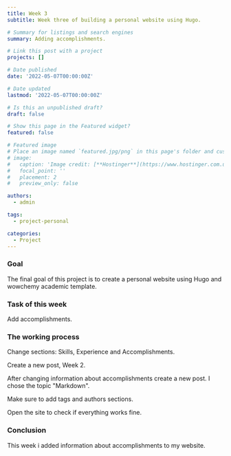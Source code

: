 ```yaml
---
title: Week 3
subtitle: Week three of building a personal website using Hugo.

# Summary for listings and search engines
summary: Adding accomplishments.

# Link this post with a project
projects: []

# Date published
date: '2022-05-07T00:00:00Z'

# Date updated
lastmod: '2022-05-07T00:00:00Z'

# Is this an unpublished draft?
draft: false

# Show this page in the Featured widget?
featured: false

# Featured image
# Place an image named `featured.jpg/png` in this page's folder and customize its options here.
# image:
#   caption: 'Image credit: [**Hostinger**](https://www.hostinger.com.ua/rukovodstva/wp-content/uploads/sites/8/2017/04/osnovnye-git-komandy.png)'
#   focal_point: ''
#   placement: 2
#   preview_only: false

authors:
  - admin

tags:
  - project-personal

categories:
  - Project
---
```

### Goal

The final goal of this project is to create a personal website using Hugo and wowchemy academic template.

### Task of this week

Add accomplishments.

### The working process

Change sections: Skills, Experience and Accomplishments.

Create a new post, Week 2.

After changing information about accomplishments create a new post. I chose the topic "Markdown".

Make sure to add tags and authors sections.

Open the site to check if everything works fine.

### Conclusion

This week i added information about accomplishments to my website.